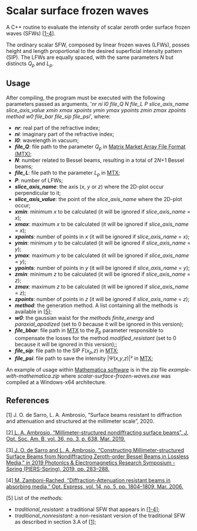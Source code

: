# Scalar surface frozen waves
A C++ routine to evaluate the intensity of scalar zeroth order surface frozen waves (SFWs) [[1-4](#references)].

The ordinary scalar SFW, composed by linear frozen waves (LFWs), posses height and length proportional to the desired superficial intensity pattern (SIP).
The LFWs are equally spaced, with the same parameters *N* but distincts *Q*<sub>*p*</sub> and *L*<sub>*p*</sub>.

## Usage
After compiling, the program must be executed with the following parameters passed as arguments, '*nr* *ni* *l0* *file_Q* *N* *file_L* *P* *slice_axis_name* *slice_axis_value* *xmin* *xmax* *xpoints* *ymin* *ymax* *ypoints* *zmin* *zmax* *zpoints* *method* *w0* *file_bar* *file_sip* *file_psi*', where:

- ***nr***: real part of the refractive index;
- ***ni***: imaginary part of the refractive index;
- ***l0***: wavelength in vacuum;
- ***file_Q***: file path to the parameter *Q*<sub>*p*</sub> in <a href="https://math.nist.gov/MatrixMarket/formats.html">Matrix Market Array File Format (MTX)</a>;
- ***N***: number related to Bessel beams, resulting in a total of 2*N*+1 Bessel beams;
- ***file_L***: file path to the parameter *L*<sub>*p*</sub> in <a href="https://math.nist.gov/MatrixMarket/formats.html">MTX</a>;
- ***P***: number of LFWs;
- ***slice_axis_name***: the axis (*x*, *y* or *z*) where the 2D-plot occur perpendicular to it;
- ***slice_axis_value***: the point of the *slice_axis_name* where the 2D-plot occur;
- ***xmin***: minimum *x* to be calculated (it will be ignored if *slice_axis_name* = *x*);
- ***xmax***: maximum *x* to be calculated (it will be ignored if *slice_axis_name* = *x*);
- ***xpoints***: number of points in *x* (it will be ignored if *slice_axis_name* = *x*);
- ***ymin***: minimum *y* to be calculated (it will be ignored if *slice_axis_name* = *y*);
- ***ymax***: maximum *y* to be calculated (it will be ignored if *slice_axis_name* = *y*);
- ***ypoints***: number of points in *y* (it will be ignored if *slice_axis_name* = *y*);
- ***zmin***: minimum *z* to be calculated (it will be ignored if *slice_axis_name* = *z*);
- ***zmax***: maximum *z* to be calculated (it will be ignored if *slice_axis_name* = *z*);
- ***zpoints***: number of points in *z* (it will be ignored if *slice_axis_name* = *z*);
- ***method***: the generation method. A list containing all the methods is available in [[5](#references)]; 
- ***w0***: the gaussian waist for the *method*s *finite_energy* and *paraxial_apodized* (set to 0 because it will be ignored in this version);
- ***file_bbar***: file path in <a href="https://math.nist.gov/MatrixMarket/formats.html">MTX</a> to the *&#946;&#x035E;*<sub>*p*</sub> parameter responsible to compensate the losses for the method *modified_resistant* (set to 0 because it will be ignored in this version);;
- ***file_sip***: file path to the SIP *F*(*x*<sub>*p*</sub>,*z*) in <a href="https://math.nist.gov/MatrixMarket/formats.html">MTX</a>;
- ***file_psi***: file path to save the intensity |*Ψ*(*x*,*y*,*z*)|² in <a href="https://math.nist.gov/MatrixMarket/formats.html">MTX</a>;

An example of usage within <a href="https://www.wolfram.com/mathematica/">Mathematica software</a> is in the zip file *example-with-mathematica.zip* where *scalar-surface-frozen-waves.exe* was compiled at a Windows-x64 architecture.

## References
[1] J. O. de Sarro, L. A. Ambrosio, “Surface beams resistant to diffraction and attenuation and structured at the millimeter scale”, 2020.

[2]<a href="https://doi.org/10.1364/JOSAB.36.000638"> L. A. Ambrosio, “Millimeter-structured nondiffracting surface beams”, J. Opt. Soc. Am. B, vol. 36, no. 3, p. 638, Mar. 2019.</a>

[3]<a href="https://doi.org/10.1109/PIERS-Spring46901.2019.9017377"> J. O. de Sarro and L. A. Ambrosio, “Constructing Millimeter-structured Surface Beams from Nondiffracting Zeroth-order Bessel Beams in Lossless Media,” in 2019 PhotonIcs & Electromagnetics Research Symposium - Spring (PIERS-Spring), 2019, pp. 283–288.</a>

[4]<a href="https://doi.org/10.1364/OE.14.001804"> M. Zamboni-Rached, “Diffraction-Attenuation resistant beams in absorbing media,” Opt. Express, vol. 14, no. 5, pp. 1804–1809, Mar. 2006.</a>

[5] List of the *method*s:
- *traditional_resistant*: a traditional SFW that appears in [[1-4](#references)];
- *traditional_nonresistant*: a non-resistant version of the traditional SFW as described in section 3.A of [[1](#references)];
